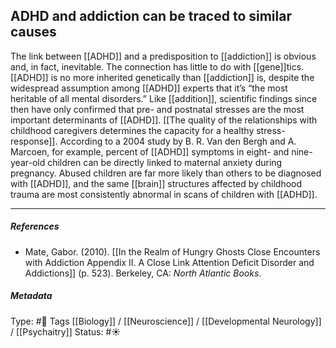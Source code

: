 ## ADHD and addiction can be traced to similar causes  # 

The link between [[ADHD]] and a predisposition to [[addiction]] is obvious and, in fact, inevitable. The connection has little to do with [[gene]]tics. [[ADHD]] is no more inherited genetically than [[addiction]] is, despite the widespread assumption among [[ADHD]] experts that it’s “the most heritable of all mental disorders.” Like [[addition]], scientific findings since then have only confirmed that pre- and postnatal stresses are the most important determinants of [[ADHD]]. [[The quality of the relationships with childhood caregivers determines the capacity for a healthy stress-response]]. According to a 2004 study by B. R. Van den Bergh and A. Marcoen, for example, percent of [[ADHD]] symptoms in eight- and nine-year-old children can be directly linked to maternal anxiety during pregnancy. Abused children are far more likely than others to be diagnosed with [[ADHD]], and the same [[brain]] structures affected by childhood trauma are most consistently abnormal in scans of children with [[ADHD]]. 

___

##### References

- Mate, Gabor. (2010). [[In the Realm of Hungry Ghosts Close Encounters with Addiction Appendix II. A Close Link Attention Deficit Disorder and Addictions]] (p. 523). Berkeley, CA: _North Atlantic Books_.

##### Metadata

Type: #🔴 
Tags [[Biology]] / [[Neuroscience]] / [[Developmental Neurology]] / [[Psychaitry]]
Status: #☀️ 